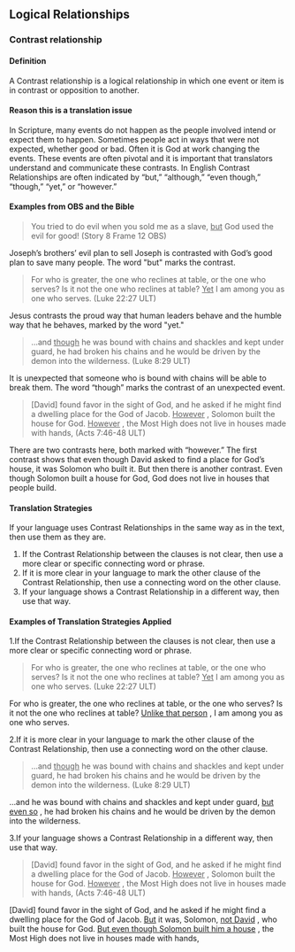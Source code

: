 ## Logical Relationships

### Contrast relationship

#### Definition

A Contrast relationship is a logical relationship in which one event or item is in contrast or opposition to another.

#### Reason this is a translation issue

In Scripture, many events do not happen as the people involved intend or expect them to happen. Sometimes people act in ways that were not expected, whether good or bad. Often it is God at work changing the events. These events are often pivotal and it is important that translators understand and communicate these contrasts. In English Contrast Relationships are often indicated by “but,” “although,” “even though,” “though,” “yet,” or “however.”

#### Examples from OBS and the Bible

> You tried to do evil when you sold me as a slave, <u> but</u> God used the evil for good!  (Story 8 Frame 12 OBS)

Joseph’s brothers’ evil plan to sell Joseph is contrasted with God’s good plan to save many people. The word "but" marks the contrast.

> For who is greater, the one who reclines at table, or the one who serves? Is it not the one who reclines at table? <u> Yet</u> I am among you as one who serves. (Luke 22:27 ULT)

Jesus contrasts the proud way that human leaders behave and the humble way that he behaves, marked by the word "yet."

> …and <u> though</u> he was bound with chains and shackles and kept under guard, he had broken his chains and he would be driven by the demon into the wilderness. (Luke 8:29 ULT)

It is unexpected that someone who is bound with chains will be able to break them. The word “though” marks the contrast of an unexpected event.

> [David] found favor in the sight of God, and he asked if he might find a dwelling place for the God of Jacob. <u> However</u> , Solomon built the house for God. <u> However</u> , the Most High does not live in houses made with hands, (Acts 7:46-48 ULT)

There are two contrasts here, both marked with “however.” The first contrast shows that even though David asked to find a place for God’s house, it was Solomon who built it. But then there is another contrast. Even though Solomon built a house for God, God does not live in houses that people build. 

#### Translation Strategies

If your language uses Contrast Relationships in the same way as in the text, then use them as they are.

1. If the Contrast Relationship between the clauses is not clear, then use a more clear or specific connecting word or phrase.
2. If it is more clear in your language to mark the other clause of the Contrast Relationship, then use a connecting word on the other clause.
3. If your language shows a Contrast Relationship in a different way, then use that way.

#### Examples of Translation Strategies Applied

1.If the Contrast Relationship between the clauses is not clear, then use a more clear or specific connecting word or phrase.

> For who is greater, the one who reclines at table, or the one who serves? Is it not the one who reclines at table? <u> Yet</u> I am among you as one who serves. (Luke 22:27 ULT)

For who is greater, the one who reclines at table, or the one who serves? Is it not the one who reclines at table? <u> Unlike that person</u> , I am among you as one who serves.  

2.If it is more clear in your language to mark the other clause of the Contrast Relationship, then use a connecting word on the other clause.

> …and <u> though</u> he was bound with chains and shackles and kept under guard, he had broken his chains and he would be driven by the demon into the wilderness. (Luke 8:29 ULT)

…and he was bound with chains and shackles and kept under guard, <u> but even so</u> , he had broken his chains and he would be driven by the demon into the wilderness. 

3.If your language shows a Contrast Relationship in a different way, then use that way.

> [David] found favor in the sight of God, and he asked if he might find a dwelling place for the God of Jacob. <u> However</u> , Solomon built the house for God. <u> However</u> , the Most High does not live in houses made with hands, (Acts 7:46-48 ULT)

[David] found favor in the sight of God, and he asked if he might find a dwelling place for the God of Jacob. <u> But</u> it was, Solomon, <u> not David</u> , who built the house for God. <u> But even though Solomon built him a house</u> , the Most High does not live in houses made with hands, 
